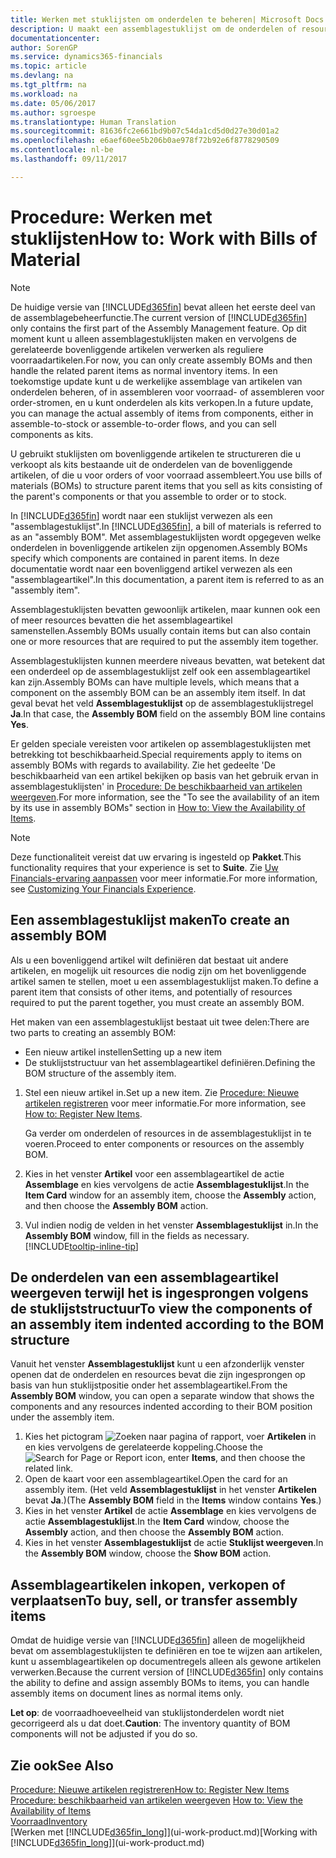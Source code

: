 ```yaml
---
title: Werken met stuklijsten om onderdelen te beheren| Microsoft Docs
description: U maakt een assemblagestuklijst om de onderdelen of resources op te geven die vereist zijn om het artikel samen te stellen dat de assemblagestuklijst vertegenwoordigt, en kunt u de onderdelen voor een component weergeven.
documentationcenter: 
author: SorenGP
ms.service: dynamics365-financials
ms.topic: article
ms.devlang: na
ms.tgt_pltfrm: na
ms.workload: na
ms.date: 05/06/2017
ms.author: sgroespe
ms.translationtype: Human Translation
ms.sourcegitcommit: 81636fc2e661bd9b07c54da1cd5d0d27e30d01a2
ms.openlocfilehash: e6aef60ee5b206b0ae978f72b92e6f8778290509
ms.contentlocale: nl-be
ms.lasthandoff: 09/11/2017

---
```

# <a name="how-to-work-with-bills-of-material"></a><span data-ttu-id="55dad-103">Procedure: Werken met stuklijsten</span><span class="sxs-lookup"><span data-stu-id="55dad-103">How to: Work with Bills of Material</span></span>
> [!NOTE]  
>   <span data-ttu-id="55dad-104">De huidige versie van [!INCLUDE[d365fin](includes/d365fin_md.md)] bevat alleen het eerste deel van de assemblagebeheerfunctie.</span><span class="sxs-lookup"><span data-stu-id="55dad-104">The current version of [!INCLUDE[d365fin](includes/d365fin_md.md)] only contains the first part of the Assembly Management feature.</span></span> <span data-ttu-id="55dad-105">Op dit moment kunt u alleen assemblagestuklijsten maken en vervolgens de gerelateerde bovenliggende artikelen verwerken als reguliere voorraadartikelen.</span><span class="sxs-lookup"><span data-stu-id="55dad-105">For now, you can only create assembly BOMs and then handle the related parent items as normal inventory items.</span></span> <span data-ttu-id="55dad-106">In een toekomstige update kunt u de werkelijke assemblage van artikelen van onderdelen beheren, of in assembleren voor voorraad- of assembleren voor order-stromen, en u kunt onderdelen als kits verkopen.</span><span class="sxs-lookup"><span data-stu-id="55dad-106">In a future update, you can manage the actual assembly of items from components, either in assemble-to-stock or assemble-to-order flows, and you can sell components as kits.</span></span>

<span data-ttu-id="55dad-107">U gebruikt stuklijsten om bovenliggende artikelen te structureren die u verkoopt als kits bestaande uit de onderdelen van de bovenliggende artikelen, of die u voor orders of voor voorraad assembleert.</span><span class="sxs-lookup"><span data-stu-id="55dad-107">You use bills of materials (BOMs) to structure parent items that you sell as kits consisting of the parent's components or that you assemble to order or to stock.</span></span>

<span data-ttu-id="55dad-108">In [!INCLUDE[d365fin](includes/d365fin_md.md)] wordt naar een stuklijst verwezen als een "assemblagestuklijst".</span><span class="sxs-lookup"><span data-stu-id="55dad-108">In [!INCLUDE[d365fin](includes/d365fin_md.md)], a bill of materials is referred to as an "assembly BOM".</span></span> <span data-ttu-id="55dad-109">Met assemblagestuklijsten wordt opgegeven welke onderdelen in bovenliggende artikelen zijn opgenomen.</span><span class="sxs-lookup"><span data-stu-id="55dad-109">Assembly BOMs specify which components are contained in parent items.</span></span> <span data-ttu-id="55dad-110">In deze documentatie wordt naar een bovenliggend artikel verwezen als een "assemblageartikel".</span><span class="sxs-lookup"><span data-stu-id="55dad-110">In this documentation, a parent item is referred to as an "assembly item".</span></span>

<span data-ttu-id="55dad-111">Assemblagestuklijsten bevatten gewoonlijk artikelen, maar kunnen ook een of meer resources bevatten die het assemblageartikel samenstellen.</span><span class="sxs-lookup"><span data-stu-id="55dad-111">Assembly BOMs usually contain items but can also contain one or more resources that are required to put the assembly item together.</span></span>

<span data-ttu-id="55dad-112">Assemblagestuklijsten kunnen meerdere niveaus bevatten, wat betekent dat een onderdeel op de assemblagestuklijst zelf ook een assemblageartikel kan zijn.</span><span class="sxs-lookup"><span data-stu-id="55dad-112">Assembly BOMs can have multiple levels, which means that a component on the assembly BOM can be an assembly item itself.</span></span> <span data-ttu-id="55dad-113">In dat geval bevat het veld **Assemblagestuklijst** op de assemblagestuklijstregel **Ja**.</span><span class="sxs-lookup"><span data-stu-id="55dad-113">In that case, the **Assembly BOM** field on the assembly BOM line contains **Yes**.</span></span>

<span data-ttu-id="55dad-114">Er gelden speciale vereisten voor artikelen op assemblagestuklijsten met betrekking tot beschikbaarheid.</span><span class="sxs-lookup"><span data-stu-id="55dad-114">Special requirements apply to items on assembly BOMs with regards to availability.</span></span> <span data-ttu-id="55dad-115">Zie het gedeelte 'De beschikbaarheid van een artikel bekijken op basis van het gebruik ervan in assemblagestuklijsten' in [Procedure: De beschikbaarheid van artikelen weergeven](inventory-how-availability-overview.md).</span><span class="sxs-lookup"><span data-stu-id="55dad-115">For more information, see the "To see the availability of an item by its use in assembly BOMs" section in [How to: View the Availability of Items](inventory-how-availability-overview.md).</span></span>

> [!NOTE]  
>   <span data-ttu-id="55dad-116">Deze functionaliteit vereist dat uw ervaring is ingesteld op **Pakket**.</span><span class="sxs-lookup"><span data-stu-id="55dad-116">This functionality requires that your experience is set to **Suite**.</span></span> <span data-ttu-id="55dad-117">Zie [Uw Financials-ervaring aanpassen](ui-experiences.md) voor meer informatie.</span><span class="sxs-lookup"><span data-stu-id="55dad-117">For more information, see [Customizing Your Financials Experience](ui-experiences.md).</span></span>

## <a name="to-create-an-assembly-bom"></a><span data-ttu-id="55dad-118">Een assemblagestuklijst maken</span><span class="sxs-lookup"><span data-stu-id="55dad-118">To create an assembly BOM</span></span>
<span data-ttu-id="55dad-119">Als u een bovenliggend artikel wilt definiëren dat bestaat uit andere artikelen, en mogelijk uit resources die nodig zijn om het bovenliggende artikel samen te stellen, moet u een assemblagestuklijst maken.</span><span class="sxs-lookup"><span data-stu-id="55dad-119">To define a parent item that consists of other items, and potentially of resources required to put the parent together, you must create an assembly BOM.</span></span>  

<span data-ttu-id="55dad-120">Het maken van een assemblagestuklijst bestaat uit twee delen:</span><span class="sxs-lookup"><span data-stu-id="55dad-120">There are two parts to creating an assembly BOM:</span></span>
- <span data-ttu-id="55dad-121">Een nieuw artikel instellen</span><span class="sxs-lookup"><span data-stu-id="55dad-121">Setting up a new item</span></span>
- <span data-ttu-id="55dad-122">De stuklijststructuur van het assemblageartikel definiëren.</span><span class="sxs-lookup"><span data-stu-id="55dad-122">Defining the BOM structure of the assembly item.</span></span>

1. <span data-ttu-id="55dad-123">Stel een nieuw artikel in.</span><span class="sxs-lookup"><span data-stu-id="55dad-123">Set up a new item.</span></span> <span data-ttu-id="55dad-124">Zie [Procedure: Nieuwe artikelen registreren](inventory-how-register-new-items.md) voor meer informatie.</span><span class="sxs-lookup"><span data-stu-id="55dad-124">For more information, see [How to: Register New Items](inventory-how-register-new-items.md).</span></span>

    <span data-ttu-id="55dad-125">Ga verder om onderdelen of resources in de assemblagestuklijst in te voeren.</span><span class="sxs-lookup"><span data-stu-id="55dad-125">Proceed to enter components or resources on the assembly BOM.</span></span>  
2. <span data-ttu-id="55dad-126">Kies in het venster **Artikel** voor een assemblageartikel de actie **Assemblage** en kies vervolgens de actie **Assemblagestuklijst**.</span><span class="sxs-lookup"><span data-stu-id="55dad-126">In the **Item Card** window for an assembly item, choose the **Assembly** action, and then choose the **Assembly BOM** action.</span></span>
3. <span data-ttu-id="55dad-127">Vul indien nodig de velden in het venster **Assemblagestuklijst** in.</span><span class="sxs-lookup"><span data-stu-id="55dad-127">In the **Assembly BOM** window, fill in the fields as necessary.</span></span> [!INCLUDE[tooltip-inline-tip](includes/tooltip-inline-tip_md.md)]

## <a name="to-view-the-components-of-an-assembly-item-indented-according-to-the-bom-structure"></a><span data-ttu-id="55dad-128">De onderdelen van een assemblageartikel weergeven terwijl het is ingesprongen volgens de stuklijststructuur</span><span class="sxs-lookup"><span data-stu-id="55dad-128">To view the components of an assembly item indented according to the BOM structure</span></span>
<span data-ttu-id="55dad-129">Vanuit het venster **Assemblagestuklijst** kunt u een afzonderlijk venster openen dat de onderdelen en resources bevat die zijn ingesprongen op basis van hun stuklijstpositie onder het assemblageartikel.</span><span class="sxs-lookup"><span data-stu-id="55dad-129">From the **Assembly BOM** window, you can open a separate window that shows the components and any resources indented according to their BOM position under the assembly item.</span></span>

1. <span data-ttu-id="55dad-130">Kies het pictogram ![Zoeken naar pagina of rapport](media/ui-search/search_small.png "pictogram Zoeken naar pagina of rapport"), voer **Artikelen** in en kies vervolgens de gerelateerde koppeling.</span><span class="sxs-lookup"><span data-stu-id="55dad-130">Choose the ![Search for Page or Report](media/ui-search/search_small.png "Search for Page or Report icon") icon, enter **Items**, and then choose the related link.</span></span>
2. <span data-ttu-id="55dad-131">Open de kaart voor een assemblageartikel.</span><span class="sxs-lookup"><span data-stu-id="55dad-131">Open the card for an assembly item.</span></span> <span data-ttu-id="55dad-132">(Het veld **Assemblagestuklijst** in het venster **Artikelen** bevat **Ja**.)</span><span class="sxs-lookup"><span data-stu-id="55dad-132">(The **Assembly BOM** field in the **Items** window contains **Yes**.)</span></span>
3. <span data-ttu-id="55dad-133">Kies in het venster **Artikel** de actie **Assemblage** en kies vervolgens de actie **Assemblagestuklijst**.</span><span class="sxs-lookup"><span data-stu-id="55dad-133">In the **Item Card** window, choose the **Assembly** action, and then choose the **Assembly BOM** action.</span></span>
4. <span data-ttu-id="55dad-134">Kies in het venster **Assemblagestuklijst** de actie **Stuklijst weergeven**.</span><span class="sxs-lookup"><span data-stu-id="55dad-134">In the **Assembly BOM** window, choose the **Show BOM** action.</span></span>

## <a name="to-buy-sell-or-transfer-assembly-items"></a><span data-ttu-id="55dad-135">Assemblageartikelen inkopen, verkopen of verplaatsen</span><span class="sxs-lookup"><span data-stu-id="55dad-135">To buy, sell, or transfer assembly items</span></span>
<span data-ttu-id="55dad-136">Omdat de huidige versie van [!INCLUDE[d365fin](includes/d365fin_md.md)] alleen de mogelijkheid bevat om assemblagestuklijsten te definiëren en toe te wijzen aan artikelen, kunt u assemblageartikelen op documentregels alleen als gewone artikelen verwerken.</span><span class="sxs-lookup"><span data-stu-id="55dad-136">Because the current version of [!INCLUDE[d365fin](includes/d365fin_md.md)] only contains the ability to define and assign assembly BOMs to items, you can handle assembly items on document lines as normal items only.</span></span>

<span data-ttu-id="55dad-137">**Let op**: de voorraadhoeveelheid van stuklijstonderdelen wordt niet gecorrigeerd als u dat doet.</span><span class="sxs-lookup"><span data-stu-id="55dad-137">**Caution**: The inventory quantity of BOM components will not be adjusted if you do so.</span></span>

## <a name="see-also"></a><span data-ttu-id="55dad-138">Zie ook</span><span class="sxs-lookup"><span data-stu-id="55dad-138">See Also</span></span>
[<span data-ttu-id="55dad-139">Procedure: Nieuwe artikelen registreren</span><span class="sxs-lookup"><span data-stu-id="55dad-139">How to: Register New Items</span></span>](inventory-how-register-new-items.md)  
<span data-ttu-id="55dad-140">[Procedure: beschikbaarheid van artikelen weergeven](inventory-how-availability-overview.md)   </span><span class="sxs-lookup"><span data-stu-id="55dad-140">[How to: View the Availability of Items](inventory-how-availability-overview.md)   </span></span>  
[<span data-ttu-id="55dad-141">Voorraad</span><span class="sxs-lookup"><span data-stu-id="55dad-141">Inventory</span></span>](inventory-manage-inventory.md)  
<span data-ttu-id="55dad-142">[Werken met [!INCLUDE[d365fin_long](includes/d365fin_long_md.md)]](ui-work-product.md)</span><span class="sxs-lookup"><span data-stu-id="55dad-142">[Working with [!INCLUDE[d365fin_long](includes/d365fin_long_md.md)]](ui-work-product.md)</span></span>

